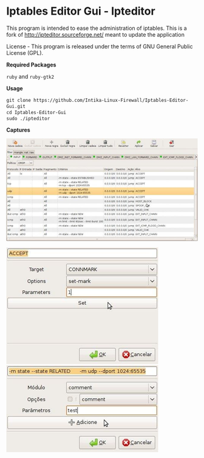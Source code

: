 # Iptables Editor Gui - Ipteditor

This program is intended to ease the administration of iptables. This is a fork of http://ipteditor.sourceforge.net/ meant to update the application

License - This program is released under the terms of GNU General Public License (GPL).

**Required Packages**

`ruby` and `ruby-gtk2`

**Usage**

```
git clone https://github.com/Intika-Linux-Firewall/Iptables-Editor-Gui.git
cd Iptables-Editor-Gui
sudo ./ipteditor
```

**Captures**

![alt text](https://raw.githubusercontent.com/Intika-Linux-Firewall/Iptables-Editor-Gui/master/captures/1.jpeg)

![alt text](https://raw.githubusercontent.com/Intika-Linux-Firewall/Iptables-Editor-Gui/master/captures/2.jpeg)![alt text](https://raw.githubusercontent.com/Intika-Linux-Firewall/Iptables-Editor-Gui/master/captures/3.jpeg)
